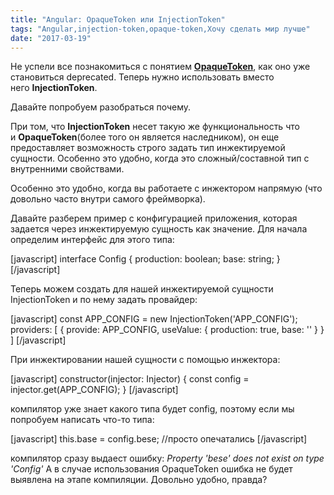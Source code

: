 ```yaml
---
title: "Angular: OpaqueToken или InjectionToken"
tags: "Angular,injection-token,opaque-token,Хочу сделать мир лучше"
date: "2017-03-19"
---
```


Не успели все познакомиться с понятием **[OpaqueToken](https://stepansuvorov.com/blog/2017/01/angular2-opaque-%D1%82%D0%BE%D0%BA%D0%B5%D0%BD%D1%8B-%D0%B8-%D0%BC%D1%83%D0%BB%D1%8C%D1%82%D0%B8%D0%BF%D1%80%D0%BE%D0%B2%D0%B0%D0%B9%D0%B4%D0%B5%D1%80%D1%8B/)**, как оно уже становиться deprecated. Теперь нужно использовать вместо него **InjectionToken**.

Давайте попробуем разобраться почему.

При том, что **InjectionToken** несет такую же функциональность что и **OpaqueToken**(более того он является наследником), он еще предоставляет возможность строго задать тип инжектируемой сущности. Особенно это удобно, когда это сложный/составной тип с внутренними свойствами.

Особенно это удобно, когда вы работаете с инжектором напрямую (что довольно часто внутри самого фреймворка).

Давайте разберем пример с конфигурацией приложения, которая задается через инжектируемую сущность как значение. Для начала определим интерфейс для этого типа:

\[javascript\] interface Config { production: boolean; base: string; } \[/javascript\]

Теперь можем создать для нашей инжектируемой сущности InjectionToken и по нему задать провайдер:

\[javascript\] const APP\_CONFIG = new InjectionToken<Config>('APP\_CONFIG'); providers: \[ { provide: APP\_CONFIG, useValue: { production: true, base: '' } } \] \[/javascript\]

При инжектировании нашей сущности с помощью инжектора:

\[javascript\] constructor(injector: Injector) { const config = injector.get(APP\_CONFIG); } \[/javascript\]

компилятор уже знает какого типа будет config, поэтому если мы попробуем написать что-то типа:

\[javascript\] this.base = config.bese; //просто опечатались \[/javascript\]

компилятор сразу выдаест ошибку: _Property 'bese' does not exist on type 'Config'_ А в случае использования OpaqueToken ошибка не будет выявлена на этапе компиляции. Довольно удобно, правда?
